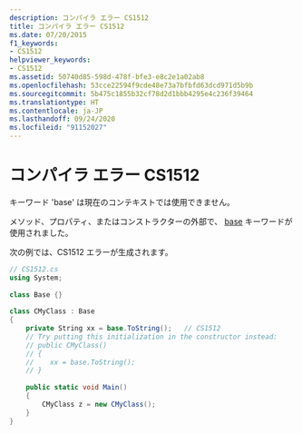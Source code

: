 ```yaml
---
description: コンパイラ エラー CS1512
title: コンパイラ エラー CS1512
ms.date: 07/20/2015
f1_keywords:
- CS1512
helpviewer_keywords:
- CS1512
ms.assetid: 50740d85-598d-478f-bfe3-e8c2e1a02ab8
ms.openlocfilehash: 53cce22594f9cde48e73a7bfbfd63dcd971d5b9b
ms.sourcegitcommit: 5b475c1855b32cf78d2d1bbb4295e4c236f39464
ms.translationtype: HT
ms.contentlocale: ja-JP
ms.lasthandoff: 09/24/2020
ms.locfileid: "91152027"
---
```

# <a name="compiler-error-cs1512"></a>コンパイラ エラー CS1512

キーワード 'base' は現在のコンテキストでは使用できません。  
  
 メソッド、プロパティ、またはコンストラクターの外部で、 [base](../language-reference/keywords/base.md) キーワードが使用されました。  
  
 次の例では、CS1512 エラーが生成されます。  
  
```csharp  
// CS1512.cs  
using System;  
  
class Base {}  
  
class CMyClass : Base  
{  
    private String xx = base.ToString();   // CS1512  
    // Try putting this initialization in the constructor instead:  
    // public CMyClass()  
    // {  
    //    xx = base.ToString();  
    // }  
  
    public static void Main()  
    {  
        CMyClass z = new CMyClass();  
    }  
}  
```
